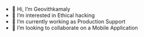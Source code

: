 - 👋 Hi, I’m Geovithkamaly
- 👀 I’m interested in Ethical hacking
- 🌱 I’m currently working as Production Support
- 💞️ I’m looking to collaborate on a Mobile Application
<!---
Geovithkamaly/Geovithkamaly is a ✨ special ✨ repository because its `README.md` (this file) appears on your GitHub profile.
You can click the Preview link to take a look at your changes.
--->
